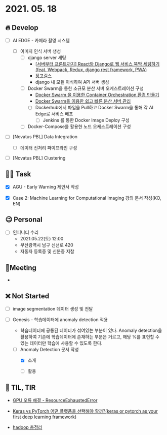 # 2021. 05. 18

## 🔥 Develop

- [ ] AI EDGE - 카메라 촬영 시스템

  - [ ] 이미지 인식 서버 생성
    - [ ] django server 세팅
      * [[서버부터 프론트까지] React와 Django로 웹 서비스 뚝딱 세팅하기 (feat. Webpack, Redux, django rest framework, PWA)](http://milooy.github.io/TIL/Django/react-with-django-rest-framework.html#%E1%84%86%E1%85%A9%E1%86%A8%E1%84%91%E1%85%AD)
      * [장고걸스](https://tutorial.djangogirls.org/ko/django_installation/)
      * django 내 모듈 이식하여 API 서버 생성
    - [ ] Docker Swarm을 통한 소규모 분산 서버 오케스트레이션 구성
      * [Docker Swarm 을 이용한 Container Orchestration 환경 만들기](https://tech.osci.kr/2019/02/13/59736201/)
      * [Docker Swarm을 이용한 쉽고 빠른 분산 서버 관리](https://subicura.com/2017/02/25/container-orchestration-with-docker-swarm.html)
      * [ ] Dockerhub에서 파일을 Pull하고 Docker Swarm을 통해 각 AI Edge로 서비스 배포 
        * [ ] Jenkins 를 통한 Docker Image Deploy 구성
    - [ ] Docker-Compose를 활용한 노드 오케스트레이션 구성
- [ ] [Novatus PBL] Data Integration
  - [ ] 데이터 전처리 파이프라인 구성
- [ ] [Novatus PBL] Clustering



##  🏳‍🌈 Task

- [x] AGU - Early Warning 제안서 작성
- [x] Case 2: Machine Learning for Computational Imaging 강의 문서 작성(KO, EN)



## 😉 Personal

- [ ] 인피니티 수리
  * 2021.05.22(토) 12:00
  * 부산광역시 남구 신선로 420
  * 자동자 등록증 및 신분증 지참



## :dizzy: ​Meeting

* 



## ❌ Not Started


- [ ] image segmentation 데이터 생성 및 전달
- [ ] Genesis - 학습데이터에 anomaly detection 적용

  * 학습데이터에 공통된 데이터가 섞여있는 부분이 있다. Anomaly detection을 활용하여 기존에 학습데이터에 존재하는 부분은 거르고, 해당 %를 표현할 수 있는 데이터만 학습에 사용할 수 있도록 한다.
  - [ ] Anomaly Detection 문서 작성
    - [x] 소개
    - [ ] 활용



## 📸 TIL, TIR

* [GPU 오류 해결 - ResourceExhaustedError](https://dkanxmstmdgml.tistory.com/185)

* [Keras vs PyTorch 어떤 플랫폼을 선택해야 할까?(keras or pytorch as your first deep learning framework)](https://github.com/KerasKorea/KEKOxTutorial/blob/master/42_keras_or_pytorch_as_your_first_deep_learning_framework.md)

* [hadoop 총정리](http://www.incodom.kr/hadoop_%EC%B4%9D%EC%A0%95%EB%A6%AC)

